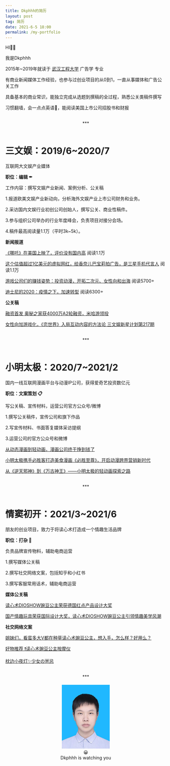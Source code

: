 ```yaml
---
title: Dkphhh的简历
layout: post
tag: 简历
date: 2021-6-5 18:00
permalink: /my-portfolio
---
```


HI🙋‍♀️

我是Dkphhh

2015年~2019年就读于 [武汉工程大学](http://www.wit.edu.cn/) 广告学 专业

有商业新闻媒体工作经验，也参与过创业项目的从0到1，一直从事媒体和广告公关工作

具备基本的商业常识，能独立完成从选题到撰稿的全过程，熟悉公关类稿件撰写

习惯翻墙，会一点点英语🤏，能阅读美国上市公司招股书和财报

<br> 
<center>***</center>
<br> 

# 三文娱：2019/6~2020/7

互联网大文娱产业媒体

**职位：编辑 ✒**

工作内容：撰写文娱产业新闻、案例分析、公关稿

1.报道欧美文娱产业新动向，分析海外文娱产业上市公司财务和业务。

2.采访国内文娱行业初创公司创始人，撰写公关、商业性稿件。

3.参与组织公司举办的行业年度峰会，负责项目对接分会场。

4.稿件最高阅读量1.1万（平时3k~5k）。

**新闻报道**

[《哪吒》在美国上映了，评价没有国内高](https://mp.weixin.qq.com/s/vQNojnzI8YxxKPMInB84cA) 阅读1.1万

[这个估值超过1亿美元的虚拟网红，给香奈儿巴宝莉拍广告，是三星手机代言人](https://mp.weixin.qq.com/s/x-IdaTaAsCsi0AOkNLDbLA) 阅读1.1万

[游戏公司们的赚钱姿势：投资动漫，开拓二次元、女性向和出海](https://mp.weixin.qq.com/s/zfoesk_Ter9rqOp7waA2nw) 阅读5700+

[迪士尼的2020：疫情之下，加速转型](https://mp.weixin.qq.com/s/A2Ry4MvQ_Qw5ZeP8v1qF9Q) 阅读6300+

**公关稿**

[融资首发 奥秘之家获4000万A2轮融资，米哈游领投](http://www.3wyu.com/21949.html)

[女性向加游戏化，《恋世界》入局互动内容的方法论 三文娱新星计划第217期](https://mp.weixin.qq.com/s/n_MqdRCTDXT-qSO9Du9AEQ)

<br> 
<center>***</center>
<br> 

# 小明太极：2020/7~2021/2

国内一线互联网漫画平台与动漫IP公司，获得爱奇艺投资数亿元

**职位：文案策划 📋**

写公关稿、宣传材料，运营公司官方公众号/微博

1.撰写公关稿件，宣传公司和旗下作品

2.写宣传材料、书面答复媒体采访提纲

3.运营公司的官方公众号和微博

[从动态漫画到轻动画，漫画公司终于挣到钱了](https://mp.weixin.qq.com/s/Q-Dnal7-HJwWjlRre7Rzvw)

[小明太极携手必胜客打造美食漫画《必胜至尊》，开启动漫跨界营销新时代](https://mp.weixin.qq.com/s/WbmZOo9C4qOhIjQ-3DGh5w)

[从《逆天邪神》到《万古神王》——小明太极的轻动画探索之路](https://mp.weixin.qq.com/s/2nln3estZoYuwj03nWg1kg)

<br> 
<center>***</center>
<br> 

# 情窦初开：2021/3~2021/6

朋友的创业项目，致力于将读心术打造成一个情趣生活品牌

**职位：打杂 🧱**

负责品牌宣传物料，辅助电商运营

1.撰写媒体公关稿

2.撰写社交网络文案，包括知乎和小红书

3.撰写客服常用话术，辅助电商运营

**媒体公关稿**

[读心术DIOSHOW豌豆公主荣获德国红点产品设计大奖](http://bendi.news.163.com/guangdong/21/0324/14/G5S22DQT04179HV1.html)

[国产情趣玩具荣获国际设计大奖，读心术DIOSHOW豌豆公主引领情趣美学风潮](https://tech.china.com/tech/article/20210209/022021_713793.html)

**社交网络文案**

[姐妹们，看蛮多大V都在种草读心术豌豆公主，想入手，怎么样？好用么？](https://www.zhihu.com/question/435242325)

[好物推荐 ❗读心术豌豆公主按摩仪](http://xhslink.com/OubaNc)

[枕边小夜灯✨少女の🈲忌](http://xhslink.com/0vgaNc)

<br> 
<center>***</center>
<br> 

<center>
 <img src="https://raw.githubusercontent.com/dkphhh/img/master/20210605174513.jpg" width="150" height="200" > 
<br> 
😀
<br> 
Dkphhh is watching you 

</center>

